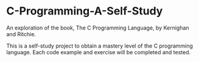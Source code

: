# C-Programming-A-Self-Study
An exploration of the book, The C Programming Language, by Kernighan and Ritchie. 

This is a self-study project to obtain a mastery level of the C programming language. Each code example and exercise will be completed and tested. 
